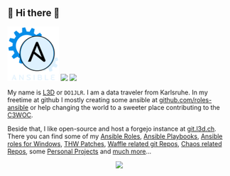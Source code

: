  🚀 Hi there 👋
---------------
<p float="center">
  <img height="123em" src="https://raw.githubusercontent.com/DO1JLR/do1jlr/main/assets/animated_ansible.svg?sanitize=true" alt="I like Ansible"/>
  <img height="123em" src="https://github-readme-stats.vercel.app/api?username=do1jlr&count_private=true&show_icons=true&theme=dark"/>
  <img height="123em" src="https://github-readme-stats.vercel.app/api/top-langs/?username=do1jlr&langs_count=10&layout=compact&theme=dark" />
</p>

My name is <a href="https://chaos.social/@l3d">L3D</a> or <code>DO1JLR</code>. I am a data traveler from Karlsruhe. In my freetime at github I mostly creating some ansible at <a href="https://github.com/roles-ansible/">github.com/roles-ansible</a> or help changing the world to a sweeter place contributing to the <a href="https://c3woc.de/">C3WOC</a>.


Beside that, I like open-source and host a forgejo instance at [git.l3d.ch](https://git.l3d.ch). There you can find some of my [Ansible Roles](https://git.l3d.ch/ansible), [Ansible Playbooks](https://git.l3d.ch/playbooks), [Ansible roles for Windows](https://git.l3d.ch/win_ansible), [THW Patches](https://git.l3d.ch/thw), [Waffle related git Repos](https://git.l3d.ch/c3woc), [Chaos related Repos](https://git.l3d.ch/chaos), some [Personal Projects](https://git.l3d.ch/l3d) and [much more](https://git.l3d.ch/explore/repos)...

<p align="center">
  <a href="https://github.com/ryo-ma/github-profile-trophy"><img src="https://github-profile-trophy.vercel.app/?username=do1jlr&theme=darkhub&margin-w=15&margin-h=15&no-frame=true&column=5"/></a>
</p>

<!--
**DO1JLR/do1jlr** is a ✨ _special_ ✨ repository because its `README.md` (this file) appears on your GitHub profile.

Here are some ideas to get you started:

- 🔭 I’m currently working on ...
- 🌱 I’m currently learning ...
- 👯 I’m looking to collaborate on ...
- 🤔 I’m looking for help with ...
- 💬 Ask me about ...
- 📫 How to reach me: ...
- 😄 Pronouns: ...
- ⚡ Fun fact: ...
-->
